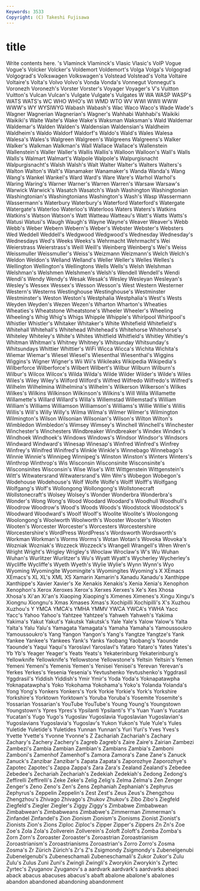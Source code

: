 ```yaml
---
Keywords: 3533 
Copyright: (C) Takeshi Fujisawa
---
```


# title

Write contents here.
's Vlaminck Vlaminck's Vlasic Vlasic's VoIP Vogue
Vogue's Volcker Volcker's Voldemort Voldemort's Volga Volga's Volgograd Volgograd's Volkswagen
Volkswagen's Volstead Volstead's Volta Voltaire Voltaire's Volta's Volvo Volvo's Vonda
Vonda's Vonnegut Vonnegut's Voronezh Voronezh's Vorster Vorster's Voyager Voyager's V's
Vuitton Vuitton's Vulcan Vulcan's Vulgate Vulgate's Vulgates W WA WASP
WASP's WATS WATS's WC WHO WHO's WI WMD WTO WV
WWI WWII WWW WWW's WY WYSIWYG Wabash Wabash's Wac Waco
Waco's Wade Wade's Wagner Wagnerian Wagnerian's Wagner's Wahhabi Wahhabi's Waikiki
Waikiki's Waite Waite's Wake Wake's Waksman Waksman's Wald Waldemar Waldemar's
Walden Walden's Waldensian Waldensian's Waldheim Waldheim's Waldo Waldorf Waldorf's Waldo's
Wald's Wales Walesa Walesa's Wales's Walgreen Walgreen's Walgreens Walgreens's Walker
Walker's Walkman Walkman's Wall Wallace Wallace's Wallenstein Wallenstein's Waller Waller's
Wallis Wallis's Walloon Walloon's Wall's Walls Walls's Walmart Walmart's Walpole
Walpole's Walpurgisnacht Walpurgisnacht's Walsh Walsh's Walt Walter Walter's Walters Walters's
Walton Walton's Walt's Wanamaker Wanamaker's Wanda Wanda's Wang Wang's Wankel
Wankel's Ward Ward's Ware Ware's Warhol Warhol's Waring Waring's Warner
Warner's Warren Warren's Warsaw Warsaw's Warwick Warwick's Wasatch Wasatch's Wash
Washington Washingtonian Washingtonian's Washingtonians Washington's Wash's Wasp Wassermann Wassermann's Waterbury
Waterbury's Waterford Waterford's Watergate Watergate's Waterloo Waterloo's Waterloos Waters Waters's
Watkins Watkins's Watson Watson's Watt Watteau Watteau's Watt's Watts Watts's
Watusi Watusi's Waugh Waugh's Wayne Wayne's Weaver Weaver's Webb Webb's
Weber Webern Webern's Weber's Webster Webster's Websters Wed Weddell Weddell's
Wedgwood Wedgwood's Wednesday Wednesday's Wednesdays Wed's Weeks Weeks's Wehrmacht Wehrmacht's
Wei Weierstrass Weierstrass's Weill Weill's Weinberg Weinberg's Wei's Weiss Weissmuller
Weissmuller's Weiss's Weizmann Weizmann's Welch Welch's Weldon Weldon's Welland Welland's
Weller Weller's Welles Welles's Wellington Wellington's Wellingtons Wells Wells's Welsh
Welshman Welshman's Welshmen Welshmen's Welsh's Wendell Wendell's Wendi Wendi's Wendy
Wendy's Wesak Wesak's Wesley Wesleyan Wesleyan's Wesley's Wessex Wessex's Wesson
Wesson's West Western Westerner Western's Westerns Westinghouse Westinghouse's Westminster Westminster's
Weston Weston's Westphalia Westphalia's West's Wests Weyden Weyden's Wezen Wezen's
Wharton Wharton's Wheaties Wheaties's Wheatstone Wheatstone's Wheeler Wheeler's Wheeling Wheeling's
Whig Whig's Whigs Whipple Whipple's Whirlpool Whirlpool's Whistler Whistler's Whitaker
Whitaker's White Whitefield Whitefield's Whitehall Whitehall's Whitehead Whitehead's Whitehorse Whitehorse's
Whiteley Whiteley's White's Whites Whitfield Whitfield's Whitley Whitley's Whitman Whitman's
Whitney Whitney's Whitsunday Whitsunday's Whitsundays Whittier Whittier's WiFi Wicca Wicca's
Wichita Wichita's Wiemar Wiemar's Wiesel Wiesel's Wiesenthal Wiesenthal's Wiggins Wiggins's
Wigner Wigner's Wii Wii's Wikileaks Wikipedia Wikipedia's Wilberforce Wilberforce's Wilbert
Wilbert's Wilbur Wilburn Wilburn's Wilbur's Wilcox Wilcox's Wilda Wilda's Wilde
Wilder Wilder's Wilde's Wiles Wiles's Wiley Wiley's Wilford Wilford's Wilfred
Wilfredo Wilfredo's Wilfred's Wilhelm Wilhelmina Wilhelmina's Wilhelm's Wilkerson Wilkerson's Wilkes
Wilkes's Wilkins Wilkinson Wilkinson's Wilkins's Will Willa Willamette Willamette's Willard
Willard's Willa's Willemstad Willemstad's William William's Williams Williamson Williamson's Williams's
Willie Willie's Willis Willis's Will's Willy Willy's Wilma Wilma's Wilmer
Wilmer's Wilmington Wilmington's Wilson Wilsonian Wilsonian's Wilson's Wilton Wilton's Wimbledon
Wimbledon's Wimsey Wimsey's Winchell Winchell's Winchester Winchester's Winchesters Windbreaker Windbreaker's
Windex Windex's Windhoek Windhoek's Windows Windows's Windsor Windsor's Windsors Windward
Windward's Winesap Winesap's Winfred Winfred's Winfrey Winfrey's Winifred Winifred's Winkle
Winkle's Winnebago Winnebago's Winnie Winnie's Winnipeg Winnipeg's Winston Winston's Winters
Winters's Winthrop Winthrop's Wis Wisconsin Wisconsinite Wisconsinite's Wisconsinites Wisconsin's Wise
Wise's Witt Wittgenstein Wittgenstein's Witt's Witwatersrand Witwatersrand's Wm Wm's Wobegon
Wobegon's Wodehouse Wodehouse's Wolf Wolfe Wolfe's Wolff Wolff's Wolfgang Wolfgang's
Wolf's Wollongong Wollongong's Wollstonecraft Wollstonecraft's Wolsey Wolsey's Wonder Wonderbra Wonderbra's
Wonder's Wong Wong's Wood Woodard Woodard's Woodhull Woodhull's Woodrow Woodrow's
Wood's Woods Woods's Woodstock Woodstock's Woodward Woodward's Woolf Woolf's Woolite
Woolite's Woolongong Woolongong's Woolworth Woolworth's Wooster Wooster's Wooten Wooten's Worcester
Worcester's Worcesters Worcestershire Worcestershire's WordPress WordPress's Wordsworth Wordsworth's Workman Workman's
Worms Worms's Wotan Wotan's Wovoka Wovoka's Wozniak Wozniak's Wozzeck Wozzeck's
Wrangell Wrangell's Wren Wren's Wright Wright's Wrigley Wrigley's Wroclaw Wroclaw's
W's Wu Wuhan Wuhan's Wurlitzer Wurlitzer's Wu's Wyatt Wyatt's Wycherley
Wycherley's Wycliffe Wycliffe's Wyeth Wyeth's Wylie Wylie's Wynn Wynn's Wyo
Wyoming Wyomingite Wyomingite's Wyomingites Wyoming's X XEmacs XEmacs's XL XL's
XML XS Xamarin Xamarin's Xanadu Xanadu's Xanthippe Xanthippe's Xavier Xavier's
Xe Xenakis Xenakis's Xenia Xenia's Xenophon Xenophon's Xerox Xeroxes Xerox's
Xerxes Xerxes's Xe's Xes Xhosa Xhosa's Xi'an Xi'an's Xiaoping Xiaoping's
Ximenes Ximenes's Xingu Xingu's Xiongnu Xiongnu's Xmas Xmases Xmas's Xochipilli
Xochipilli's X's Xuzhou Xuzhou's Y YMCA YMCA's YMHA YMMV YWCA
YWCA's YWHA Yacc Yacc's Yahoo Yahoo's Yahtzee Yahtzee's Yahweh Yahweh's
Yakima Yakima's Yakut Yakut's Yakutsk Yakutsk's Yale Yale's Yalow Yalow's
Yalta Yalta's Yalu Yalu's Yamagata Yamagata's Yamaha Yamaha's Yamoussoukro Yamoussoukro's
Yang Yangon Yangon's Yang's Yangtze Yangtze's Yank Yankee Yankee's Yankees
Yank's Yanks Yaobang Yaobang's Yaounde Yaounde's Yaqui Yaqui's Yaroslavl Yaroslavl's
Yataro Yataro's Yates Yates's Yb Yb's Yeager Yeager's Yeats Yeats's
Yekaterinburg Yekaterinburg's Yellowknife Yellowknife's Yellowstone Yellowstone's Yeltsin Yeltsin's Yemen Yemeni
Yemeni's Yemenis Yemen's Yenisei Yenisei's Yerevan Yerevan's Yerkes Yerkes's Yesenia
Yesenia's Yevtushenko Yevtushenko's Yggdrasil Yggdrasil's Yiddish Yiddish's Ymir Ymir's Yoda
Yoda's Yoknapatawpha Yoknapatawpha's Yoko Yokohama Yokohama's Yoko's Yolanda Yolanda's Yong
Yong's Yonkers Yonkers's York Yorkie Yorkie's York's Yorkshire Yorkshire's Yorktown
Yorktown's Yoruba Yoruba's Yosemite Yosemite's Yossarian Yossarian's YouTube YouTube's Young
Young's Youngstown Youngstown's Ypres Ypres's Ypsilanti Ypsilanti's Y's Yuan Yuan's
Yucatan Yucatan's Yugo Yugo's Yugoslav Yugoslavia Yugoslavian Yugoslavian's Yugoslavians Yugoslavia's
Yugoslav's Yukon Yukon's Yule Yule's Yules Yuletide Yuletide's Yuletides Yunnan
Yunnan's Yuri Yuri's Yves Yves's Yvette Yvette's Yvonne Yvonne's Z
Zachariah Zachariah's Zachary Zachary's Zachery Zachery's Zagreb Zagreb's Zaire Zaire's
Zairian Zambezi Zambezi's Zambia Zambian Zambian's Zambians Zambia's Zamboni Zamboni's
Zamenhof Zamenhof's Zamora Zamora's Zane Zane's Zanuck Zanuck's Zanzibar Zanzibar's
Zapata Zapata's Zaporozhye Zaporozhye's Zapotec Zapotec's Zappa Zappa's Zara Zara's
Zealand Zealand's Zebedee Zebedee's Zechariah Zechariah's Zedekiah Zedekiah's Zedong Zedong's
Zeffirelli Zeffirelli's Zeke Zeke's Zelig Zelig's Zelma Zelma's Zen Zenger
Zenger's Zeno Zeno's Zen's Zens Zephaniah Zephaniah's Zephyrus Zephyrus's Zeppelin
Zeppelin's Zest Zest's Zeus Zeus's Zhengzhou Zhengzhou's Zhivago Zhivago's Zhukov
Zhukov's Zibo Zibo's Ziegfeld Ziegfeld's Ziegler Ziegler's Ziggy Ziggy's Zimbabwe
Zimbabwean Zimbabwean's Zimbabweans Zimbabwe's Zimmerman Zimmerman's Zinfandel Zinfandel's Zion Zionism
Zionism's Zionisms Zionist Zionist's Zionists Zion's Zions Ziploc Ziploc's Zipper
Zipper's Zippers Zn Zn's Zoe Zoe's Zola Zola's Zollverein Zollverein's
Zoloft Zoloft's Zomba Zomba's Zorn Zorn's Zoroaster Zoroaster's Zoroastrian Zoroastrianism
Zoroastrianism's Zoroastrianisms Zoroastrian's Zorro Zorro's Zosma Zosma's Zr Zürich Zürich's
Zr's Z's Zsigmondy Zsigmondy's Zubenelgenubi Zubenelgenubi's Zubeneschamali Zubeneschamali's Zukor Zukor's
Zulu Zulu's Zulus Zuni Zuni's Zwingli Zwingli's Zworykin Zworykin's Zyrtec
Zyrtec's Zyuganov Zyuganov's a aardvark aardvark's aardvarks abaci aback abacus
abacuses abacus's abaft abalone abalone's abalones abandon abandoned abandoning abandonment
